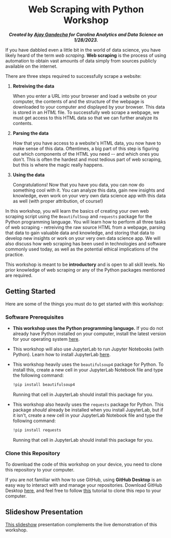 <h1 align="center">Web Scraping with Python Workshop</h1>

<p align="center"><b><i>Created by <a href="https://github.com/ajaygandecha">Ajay Gandecha</a> for Carolina Analytics and Data Science on 1/28/2023.</b></i></p>

 
If you have dabbled even a little bit in the world of data science, you have likely heard of the term *web scraping*. **Web scraping** is the process of using automation to obtain vast amounts of data simply from sources publicly available on the internet.

There are three steps required to successfully scrape a website:

1) **Retreiving the data**

    When you enter a URL into your browser and load a website on your computer, the contents of and the structure of the webpage is downloaded to your computer and displayed by your browser. This data is stored in an *HTML* file. To successfully web scrape a webpage, we must get access to this HTML data so that we can further analyze its contents.
 
2) **Parsing the data**

    How that you have access to a website's HTML data, you now have to make sense of this data. Oftentimes, a big part of this step is figuring out which components of the HTML you need -- and which ones you don't. This is often the hardest and most tedious part of web scraping, but this is where the magic really happens.
    
3) **Using the data**

    Congratulations! Now that you have you data, you can now do something cool with it. You can analyze this data, gain new insights and knowledge, even work on your very own data science app with this data as well (with proper attribution, of course!)
    
In this workshop, you will learn the basics of creating your own web scraping script using the `BeautifulSoup` and `requests` package for the Python programming language. You will learn how to perform all three tasks of web scraping - retreiving the raw source HTML from a webpage, parsing that data to gain valuable data and knowledge, and storing that data to develop new insights or work on your very own data science app. We will also discuss how web scraping has been used in technologies and software commonly used today, as well as the potential ethical implications of the practice.

This workshop is meant to be **introductory** and is open to all skill levels. No prior knowledge of web scraping or any of the Python packages mentioned are required.

## Getting Started

Here are some of the things you must do to get started with this workshop:

### Software Prerequisites

- **This workshop uses the Python programming language.** If you do not already have Python installed on your computer, install the latest version for your operating system [here](https://www.python.org/downloads/).

- This workshop will also use JupyterLab to run Jupyter Notebooks (with Python). Learn how to install JupyterLab [here](https://jupyter.org/install).

- This workshop heavily uses the `beautifulsoup4` package for Python. To install this, create a new cell in your JupyterLab Notebook file and type the following command:
    ```bash
    !pip install beautifulsoup4
    ```

    Running that cell in JupyterLab should install this package for you.
    
- This workshop also heavily uses the `requests` package for Python. This package *should* already be installed when you install JupyterLab, but if it isn't, create a new cell in your JupyterLab Notebook file and type the following command:
    ```bash
    !pip install requests
    ```

    Running that cell in JupyterLab should install this package for you.
    
### Clone this Repository

To download the code of this workshop on your device, you need to clone this repository to your computer.

If you are not familiar with how to use GitHub, using **GitHub Desktop** is an easy way to interact with and manage your repositories. Download GitHub Desktop [here](https://desktop.github.com), and feel free to follow [this](https://docs.github.com/en/desktop/contributing-and-collaborating-using-github-desktop/adding-and-cloning-repositories/cloning-a-repository-from-github-to-github-desktop) tutorial to clone this repo to your computer.

## Slideshow Presentation

[This slideshow](https://docs.google.com/presentation/d/1UpaG2y4XvHOXS3u-pQ974RCZY-YM49jvLhGlH2aiswQ/edit?usp=sharing) presentation complements the live demonstration of this workshop.
